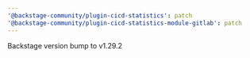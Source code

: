 ```yaml
---
'@backstage-community/plugin-cicd-statistics': patch
'@backstage-community/plugin-cicd-statistics-module-gitlab': patch
---
```


Backstage version bump to v1.29.2
